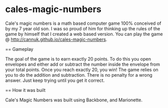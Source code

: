 cales-magic-numbers
===================

Cale's magic numbers is a math based computer game 100% conceived of by my 7 year old son. I was so proud of him for thinking up the rules of the game by himself that I created a web based version. You can play the game @ http://cannuk.github.io/cales-magic-numbers.

== Gameplay

The goal of the game is to earn exactly 20 points. To do this you open envelopes and either add or subtract the number inside the envelope from your total points. Once you reach exactly 20, you win! The game relies on you to do the addition and subtraction. There is no penalty for a wrong answer. Just keep trying until you get it correct.


== How it was built

Cale's Magic Numbers was built using Backbone, and Marionette. 
